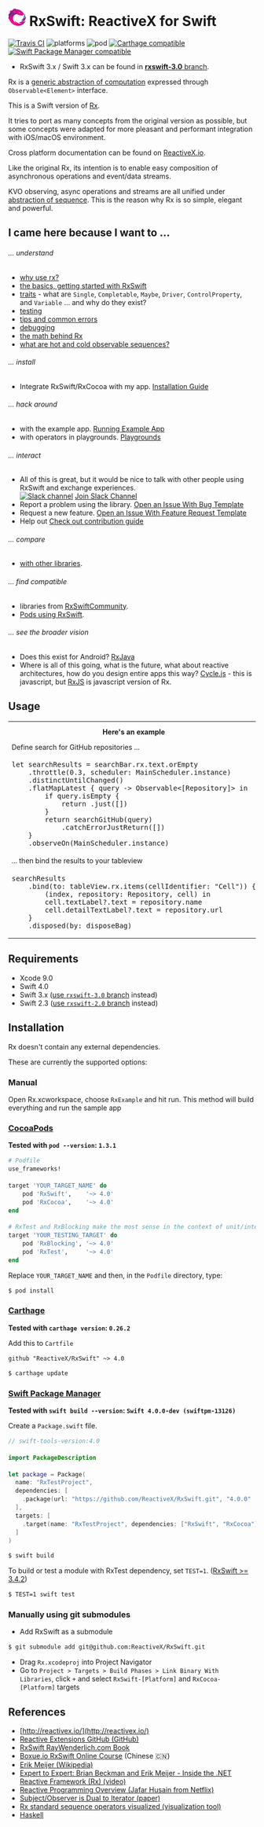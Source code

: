 <img src="assets/Rx_Logo_M.png" alt="Miss Electric Eel 2016" width="36" height="36"> RxSwift: ReactiveX for Swift
======================================

[![Travis CI](https://travis-ci.org/ReactiveX/RxSwift.svg?branch=master)](https://travis-ci.org/ReactiveX/RxSwift) ![platforms](https://img.shields.io/badge/platforms-iOS%20%7C%20macOS%20%7C%20tvOS%20%7C%20watchOS%20%7C%20Linux-333333.svg) ![pod](https://img.shields.io/cocoapods/v/RxSwift.svg) [![Carthage compatible](https://img.shields.io/badge/Carthage-compatible-4BC51D.svg?style=flat)](https://github.com/Carthage/Carthage) [![Swift Package Manager compatible](https://img.shields.io/badge/Swift%20Package%20Manager-compatible-brightgreen.svg)](https://github.com/apple/swift-package-manager)

* RxSwift 3.x / Swift 3.x can be found in [**rxswift-3.0** branch](https://github.com/ReactiveX/RxSwift/tree/rxswift-3.0).

Rx is a [generic abstraction of computation](https://youtu.be/looJcaeboBY) expressed through `Observable<Element>` interface.

This is a Swift version of [Rx](https://github.com/Reactive-Extensions/Rx.NET).

It tries to port as many concepts from the original version as possible, but some concepts were adapted for more pleasant and performant integration with iOS/macOS environment.

Cross platform documentation can be found on [ReactiveX.io](http://reactivex.io/).

Like the original Rx, its intention is to enable easy composition of asynchronous operations and event/data streams.

KVO observing, async operations and streams are all unified under [abstraction of sequence](Documentation/GettingStarted.md#observables-aka-sequences). This is the reason why Rx is so simple, elegant and powerful.

## I came here because I want to ...

###### ... understand

* [why use rx?](Documentation/Why.md)
* [the basics, getting started with RxSwift](Documentation/GettingStarted.md)
* [traits](Documentation/Traits.md) - what are `Single`, `Completable`, `Maybe`, `Driver`, `ControlProperty`, and `Variable` ... and why do they exist?
* [testing](Documentation/UnitTests.md)
* [tips and common errors](Documentation/Tips.md)
* [debugging](Documentation/GettingStarted.md#debugging)
* [the math behind Rx](Documentation/MathBehindRx.md)
* [what are hot and cold observable sequences?](Documentation/HotAndColdObservables.md)

###### ... install

* Integrate RxSwift/RxCocoa with my app. [Installation Guide](#installation)

###### ... hack around

* with the example app. [Running Example App](Documentation/ExampleApp.md)
* with operators in playgrounds. [Playgrounds](Documentation/Playgrounds.md)

###### ... interact

* All of this is great, but it would be nice to talk with other people using RxSwift and exchange experiences. <br />[![Slack channel](http://rxswift-slack.herokuapp.com/badge.svg)](http://bit.ly/rxslack) [Join Slack Channel](http://bit.ly/rxslack)
* Report a problem using the library. [Open an Issue With Bug Template](.github/ISSUE_TEMPLATE.md)
* Request a new feature. [Open an Issue With Feature Request Template](Documentation/NewFeatureRequestTemplate.md)
* Help out [Check out contribution guide](CONTRIBUTING.md)

###### ... compare

* [with other libraries](Documentation/ComparisonWithOtherLibraries.md).


###### ... find compatible

* libraries from [RxSwiftCommunity](https://github.com/RxSwiftCommunity).
* [Pods using RxSwift](https://cocoapods.org/?q=uses%3Arxswift).

###### ... see the broader vision

* Does this exist for Android? [RxJava](https://github.com/ReactiveX/RxJava)
* Where is all of this going, what is the future, what about reactive architectures, how do you design entire apps this way? [Cycle.js](https://github.com/cyclejs/cycle-core) - this is javascript, but [RxJS](https://github.com/Reactive-Extensions/RxJS) is javascript version of Rx.

## Usage

<table>
  <tr>
    <th width="30%">Here's an example</th>
    <th width="30%">In Action</th>
  </tr>
  <tr>
    <td>Define search for GitHub repositories ...</td>
    <th rowspan="9"><img src="https://raw.githubusercontent.com/kzaher/rxswiftcontent/master/GithubSearch.gif"></th>
  </tr>
  <tr>
    <td><div class="highlight highlight-source-swift"><pre>
let searchResults = searchBar.rx.text.orEmpty
    .throttle(0.3, scheduler: MainScheduler.instance)
    .distinctUntilChanged()
    .flatMapLatest { query -> Observable&lt;[Repository]&gt; in
        if query.isEmpty {
            return .just([])
        }
        return searchGitHub(query)
            .catchErrorJustReturn([])
    }
    .observeOn(MainScheduler.instance)</pre></div></td>
  </tr>
  <tr>
    <td>... then bind the results to your tableview</td>
  </tr>
  <tr>
    <td width="30%"><div class="highlight highlight-source-swift"><pre>
searchResults
    .bind(to: tableView.rx.items(cellIdentifier: "Cell")) {
        (index, repository: Repository, cell) in
        cell.textLabel?.text = repository.name
        cell.detailTextLabel?.text = repository.url
    }
    .disposed(by: disposeBag)</pre></div></td>
  </tr>
</table>


## Requirements

* Xcode 9.0
* Swift 4.0
* Swift 3.x ([use `rxswift-3.0` branch](https://github.com/ReactiveX/RxSwift/tree/rxswift-3.0) instead)
* Swift 2.3 ([use `rxswift-2.0` branch](https://github.com/ReactiveX/RxSwift/tree/rxswift-2.0) instead)

## Installation

Rx doesn't contain any external dependencies.

These are currently the supported options:

### Manual

Open Rx.xcworkspace, choose `RxExample` and hit run. This method will build everything and run the sample app

### [CocoaPods](https://guides.cocoapods.org/using/using-cocoapods.html)

**Tested with `pod --version`: `1.3.1`**

```ruby
# Podfile
use_frameworks!

target 'YOUR_TARGET_NAME' do
    pod 'RxSwift',    '~> 4.0'
    pod 'RxCocoa',    '~> 4.0'
end

# RxTest and RxBlocking make the most sense in the context of unit/integration tests
target 'YOUR_TESTING_TARGET' do
    pod 'RxBlocking', '~> 4.0'
    pod 'RxTest',     '~> 4.0'
end
```

Replace `YOUR_TARGET_NAME` and then, in the `Podfile` directory, type:

```bash
$ pod install
```

### [Carthage](https://github.com/Carthage/Carthage)

**Tested with `carthage version`: `0.26.2`**

Add this to `Cartfile`

```
github "ReactiveX/RxSwift" ~> 4.0
```

```bash
$ carthage update
```

### [Swift Package Manager](https://github.com/apple/swift-package-manager)

**Tested with `swift build --version`: `Swift 4.0.0-dev (swiftpm-13126)`**

Create a `Package.swift` file.

```swift
// swift-tools-version:4.0

import PackageDescription

let package = Package(
  name: "RxTestProject",
  dependencies: [
    .package(url: "https://github.com/ReactiveX/RxSwift.git", "4.0.0" ..< "5.0.0")
  ],
  targets: [
    .target(name: "RxTestProject", dependencies: ["RxSwift", "RxCocoa"])
  ]
)
```

```bash
$ swift build
```

To build or test a module with RxTest dependency, set `TEST=1`. ([RxSwift >= 3.4.2](https://github.com/ReactiveX/RxSwift/releases/tag/3.4.2))

```bash
$ TEST=1 swift test
```

### Manually using git submodules

* Add RxSwift as a submodule

```bash
$ git submodule add git@github.com:ReactiveX/RxSwift.git
```

* Drag `Rx.xcodeproj` into Project Navigator
* Go to `Project > Targets > Build Phases > Link Binary With Libraries`, click `+` and select `RxSwift-[Platform]` and `RxCocoa-[Platform]` targets


## References

* [http://reactivex.io/](http://reactivex.io/)
* [Reactive Extensions GitHub (GitHub)](https://github.com/Reactive-Extensions)
* [RxSwift RayWenderlich.com Book](https://store.raywenderlich.com/products/rxswift)
* [Boxue.io RxSwift Online Course](https://boxueio.com/series/rxswift-101) (Chinese 🇨🇳)
* [Erik Meijer (Wikipedia)](http://en.wikipedia.org/wiki/Erik_Meijer_%28computer_scientist%29)
* [Expert to Expert: Brian Beckman and Erik Meijer - Inside the .NET Reactive Framework (Rx) (video)](https://youtu.be/looJcaeboBY)
* [Reactive Programming Overview (Jafar Husain from Netflix)](https://www.youtube.com/watch?v=dwP1TNXE6fc)
* [Subject/Observer is Dual to Iterator (paper)](http://csl.stanford.edu/~christos/pldi2010.fit/meijer.duality.pdf)
* [Rx standard sequence operators visualized (visualization tool)](http://rxmarbles.com/)
* [Haskell](https://www.haskell.org/)
